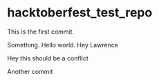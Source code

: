 # hacktoberfest_test_repo

This is the first commit.

Something. Hello world. Hey Lawrence


Hey this should be a conflict

Another commit
